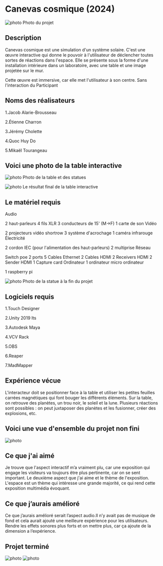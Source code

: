 # Canevas cosmique (2024)

![photo](images/Canevas_Cosmique.jpeg)
Photo du projet

## **Description**

Canevas cosmique est une simulation d'un système solaire. C'est une œuvre interactive qui donne le pouvoir à l'utilisateur de déclencher toutes sortes de réactions dans l'espace. Elle se présente sous la forme d'une installation intérieure dans un laboratoire, avec une table et une image projetée sur le mur.

Cette œuvre est immersive, car elle met l'utilisateur à son centre. Sans l'interaction du Participant

## **Noms des réalisateurs**
1.Jacob Alarie-Brousseau

2.Étienne Charron

3.Jérémy Cholette

4.Quoc Huy Do

5.Mikaël Tourangeau

## **Voici une photo de la table interactive**

![photo](images/Table_interactive_CC.jpeg)
Photo de la table et des statues

![photo](images/table_fin.jpeg)
Le résultat final de la table interactive


## **Le matériel requis**

Audio

2 haut-parleurs
4 fils XLR 3 conducteurs de 15' (M->F)
1 carte de son
Vidéo

2 projecteurs vidéo shortrow
3 système d'acrochage
1 caméra infrarouge
Électricité

2 cordon IEC (pour l'alimentation des haut-parleurs)
2 multiprise
Réseau

Switch poe 2 ports
5 Cables Ethernet
2 Cables HDMI
2 Receivers HDMI
2 Sender HDMI
1 Capture card
Ordinateur
1 ordinateur
micro ordinateur

1 raspberry pi

![photo](images/statut.jpeg)
Photo de la statue à la fin du projet

## **Logiciels requis**

1.Touch Designer

2.Unity 2019 lts

3.Autodesk Maya

4.VCV Rack

5.OBS

6.Reaper

7.MadMapper


## **Expérience vécue**

L'interacteur doit se positionner face à la table et utiliser les petites feuilles carrées magnétiques qui font bouger les différents éléments. Sur la table, on retrouve des planètes, un trou noir, le soleil et la lune. Plusieurs réactions sont possibles : on peut juxtaposer des planètes et les fusionner, créer des explosions, etc.

## **Voici une vue d'ensemble du projet non fini**

![photo](images/vue_d'ensemble.jpeg)

## **Ce que j'ai aimé**
Je trouve que l'aspect interactif m’a vraiment plu, car une exposition qui engage les visiteurs va toujours être plus pertinente, car on se sent important. Le deuxième aspect que j'ai aime et le thème de l'exposition. L'espace est un thème qui intéresse une grande majorité, ce qui rend cette exposition multimédia évoquant.


## **Ce que j’aurais amélioré**
Ce que j’aurais amélioré serait l’aspect audio.Il n’y avait pas de musique de fond et cela aurait ajouté une meilleure expérience pour les utilisateurs. Rendre les effets sonores plus forts et on mettre plus, car ça ajoute de la dimension a l’expérience.

## **Projet terminé**
![photo](images/projet_fini.jpeg)
![photo](projet_fini_zoom.jpeg)

